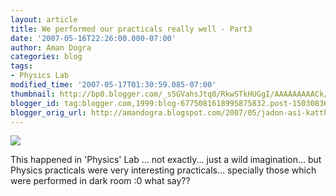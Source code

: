 ```yaml
---
layout: article
title: We performed our practicals really well - Part3
date: '2007-05-16T22:26:00.000-07:00'
author: Aman Dogra
categories: blog
tags:
- Physics Lab
modified_time: '2007-05-17T01:30:59.085-07:00'
thumbnail: http://bp0.blogger.com/_s5GVahsJtq0/RkwSTkHUGgI/AAAAAAAAACk/GlShHtCfdVw/s72-c/Practicals03.jpg
blogger_id: tag:blogger.com,1999:blog-6775081618995875832.post-1503083672089841651
blogger_orig_url: http://amandogra.blogspot.com/2007/05/jadon-asi-katthey-ho-ke-fateh-balaunde.html
---
```


[![](http://bp0.blogger.com/_s5GVahsJtq0/RkwSTkHUGgI/AAAAAAAAACk/GlShHtCfdVw/s320/Practicals03.jpg)](http://bp0.blogger.com/_s5GVahsJtq0/RkwSTkHUGgI/AAAAAAAAACk/GlShHtCfdVw/s1600-h/Practicals03.jpg)

This happened in 'Physics' Lab ... not exactly... just a wild imagination...
but Physics practicals were very interesting practicals... specially
those which were performed in dark room :0 what say??
